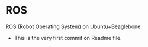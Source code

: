 # ROS
ROS (Robot Operating System) on Ubuntu+Beaglebone.

- This is the very first commit on Readme file.
